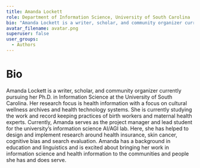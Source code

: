 ```yaml
---
title: Amanda Lockett
role: Department of Information Science, University of South Carolina
bio: "Amanda Lockett is a writer, scholar, and community organizer currently pursuing her Ph.D. in Information Science at the University of South Carolina. Her research focus is health information with a focus on cultural wellness archives and health technology systems. She is currently studying the work and record keeping practices of birth workers and maternal health experts. Currently, Amanda serves as the project manager and lead student for the university’s information science AI/AGI lab. Here, she has helped to design and implement research around health insurance, skin cancer, cognitive bias and search evaluation. Amanda has a background in education and linguistics and is excited about bringing her work in information science and health information to the communities and people she has and does serve."
avatar_filename: avatar.png
superuser: false
user_groups:
  - Authors
---
```


# Bio
Amanda Lockett is a writer, scholar, and community organizer currently pursuing her Ph.D. in Information Science at the University of South Carolina. Her research focus is health information with a focus on cultural wellness archives and health technology systems. She is currently studying the work and record keeping practices of birth workers and maternal health experts. Currently, Amanda serves as the project manager and lead student for the university’s information science AI/AGI lab. Here, she has helped to design and implement research around health insurance, skin cancer, cognitive bias and search evaluation. Amanda has a background in education and linguistics and is excited about bringing her work in information science and health information to the communities and people she has and does serve.
